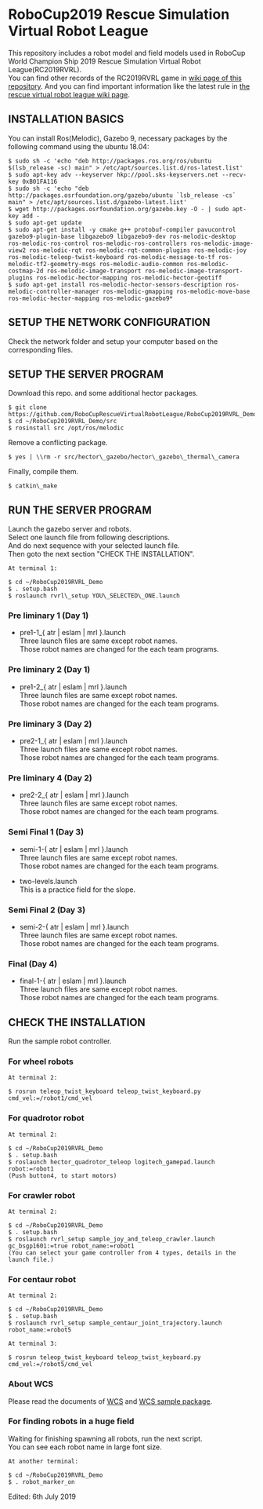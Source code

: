 # RoboCup2019 Rescue Simulation Virtual Robot League
This repository includes a robot model and field models used in RoboCup World Champion Ship 2019 Rescue Simulation Virtual Robot League(RC2019RVRL).  
You can find other records of the RC2019RVRL game in [wiki page of this repository](https://github.com/RoboCupRescueVirtualRobotLeague/RoboCup2019RVRL_Demo/wiki).
And you can find important information like the latest rule in [the rescue virtual robot league wiki page](https://rescuesim.robocup.org/).  

##  INSTALLATION BASICS   
You can install Ros(Melodic), Gazebo 9, necessary packages by the following command using the ubuntu 18.04:  

    $ sudo sh -c 'echo "deb http://packages.ros.org/ros/ubuntu $(lsb_release -sc) main" > /etc/apt/sources.list.d/ros-latest.list'   
    $ sudo apt-key adv --keyserver hkp://pool.sks-keyservers.net --recv-key 0xB01FA116   
    $ sudo sh -c 'echo "deb http://packages.osrfoundation.org/gazebo/ubuntu `lsb_release -cs` main" > /etc/apt/sources.list.d/gazebo-latest.list'   
    $ wget http://packages.osrfoundation.org/gazebo.key -O - | sudo apt-key add -     
    $ sudo apt-get update   
    $ sudo apt-get install -y cmake g++ protobuf-compiler pavucontrol gazebo9-plugin-base libgazebo9 libgazebo9-dev ros-melodic-desktop  ros-melodic-ros-control ros-melodic-ros-controllers ros-melodic-image-view2 ros-melodic-rqt ros-melodic-rqt-common-plugins ros-melodic-joy ros-melodic-teleop-twist-keyboard ros-melodic-message-to-tf ros-melodic-tf2-geometry-msgs ros-melodic-audio-common ros-melodic-costmap-2d ros-melodic-image-transport ros-melodic-image-transport-plugins ros-melodic-hector-mapping ros-melodic-hector-geotiff 
    $ sudo apt-get install ros-melodic-hector-sensors-description ros-melodic-controller-manager ros-melodic-gmapping ros-melodic-move-base ros-melodic-hector-mapping ros-melodic-gazebo9*


## SETUP THE NETWORK CONFIGURATION  
Check the network folder and setup your computer based on the corresponding files.  

## SETUP THE SERVER PROGRAM  
Download this repo. and some additional hector packages.  

    $ git clone https://github.com/RoboCupRescueVirtualRobotLeague/RoboCup2019RVRL_Demo  
    $ cd ~/RoboCup2019RVRL_Demo/src  
    $ rosinstall src /opt/ros/melodic  

Remove a conflicting package.  

    $ yes | \\rm -r src/hector\_gazebo/hector\_gazebo\_thermal\_camera

Finally, compile them.

    $ catkin\_make  

## RUN THE SERVER PROGRAM  
Launch the gazebo server and robots.  
Select one launch file from following descriptions.  
And do next sequence with your selected launch file.  
Then goto the next section "CHECK THE INSTALLATION".  

    At terminal 1:  

    $ cd ~/RoboCup2019RVRL_Demo  
    $ . setup.bash  
    $ roslaunch rvrl\_setup YOU\_SELECTED\_ONE.launch  

### Pre liminary 1 (Day 1)
* pre1-1_{ atr | eslam | mrl }.launch  
Three launch files are same except robot names.  
Those robot names are changed for the each team programs.  

### Pre liminary 2 (Day 1)
* pre1-2_{ atr | eslam | mrl }.launch  
Three launch files are same except robot names.  
Those robot names are changed for the each team programs.  

### Pre liminary 3 (Day 2)
* pre2-1_{ atr | eslam | mrl }.launch  
Three launch files are same except robot names.  
Those robot names are changed for the each team programs.  

### Pre liminary 4 (Day 2)
* pre2-2_{ atr | eslam | mrl }.launch  
Three launch files are same except robot names.  
Those robot names are changed for the each team programs.  

### Semi Final 1 (Day 3)
* semi-1-{ atr | eslam | mrl }.launch  
Three launch files are same except robot names.  
Those robot names are changed for the each team programs.  

* two-levels.launch   
This is a practice field for the slope.  

### Semi Final 2 (Day 3)
* semi-2-{ atr | eslam | mrl }.launch  
Three launch files are same except robot names.  
Those robot names are changed for the each team programs.  

### Final (Day 4)
* final-1-{ atr | eslam | mrl }.launch  
Three launch files are same except robot names.  
Those robot names are changed for the each team programs.  

## CHECK THE INSTALLATION
Run the sample robot controller.  

### For wheel robots  

    At terminal 2:  

    $ rosrun teleop_twist_keyboard teleop_twist_keyboard.py cmd_vel:=/robot1/cmd_vel  

### For quadrotor robot  

    At terminal 2:  

    $ cd ~/RoboCup2019RVRL_Demo  
    $ . setup.bash  
    $ roslaunch hector_quadrotor_teleop logitech_gamepad.launch robot:=robot1  
    (Push button4, to start motors)  

### For crawler robot   

    At terminal 2:  

    $ cd ~/RoboCup2019RVRL_Demo  
    $ . setup.bash  
    $ roslaunch rvrl_setup sample_joy_and_teleop_crawler.launch gc_bsgp1601:=true robot_name:=robot1  
    (You can select your game controller from 4 types, details in the launch file.)  

### For centaur robot   

    At terminal 2:  

    $ cd ~/RoboCup2019RVRL_Demo  
    $ . setup.bash  
    $ roslaunch rvrl_setup sample_centaur_joint_trajectory.launch robot_name:=robot5  

    At terminal 3:  

    $ rosrun teleop_twist_keyboard teleop_twist_keyboard.py cmd_vel:=/robot5/cmd_vel  

### About WCS  
Please read the documents of [WCS](https://github.com/taherahmadi/WCS/blob/master/README.md) and [WCS sample package](https://github.com/taherahmadi/WCS/blob/master/sample_package/README.md).  

### For finding robots in a huge field  
Waiting for finishing spawning all robots, run the next script.  
You can see each robot name in large font size. 

    At another terminal:  

    $ cd ~/RoboCup2019RVRL_Demo  
    $ . robot_marker_on  

Edited: 6th July 2019  
